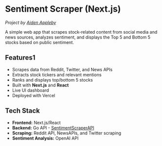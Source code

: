 # Sentiment Scraper (Next.js)

_Project by [Aiden Appleby](https://aidenappleby.com)_

A simple web app that scrapes stock-related content from social media and news sources, analyzes sentiment, and displays the Top 5 and Bottom 5 stocks based on public sentiment.

## Features1

- Scrapes data from Reddit, Twitter, and News APIs
- Extracts stock tickers and relevant mentions
- Ranks and displays top/bottom 5 stocks
- Built with **Next.js** and **React**
- Live UI dashboard
- Deployed with Vercel

## Tech Stack

- **Frontend:** Next.js/React
- **Backend:** Go API - [SentimentScraperAPI](https://github.com/aidenappl/SentimentScraperAPI)
- **Scraping:** Reddit API, NewsAPIs, and Twitter scraping
- **Sentiment Analysis:** OpenAI API
